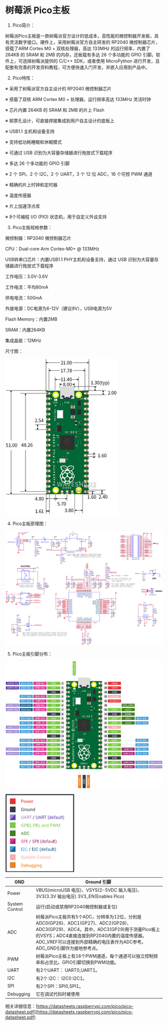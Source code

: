 # 树莓派 Pico主板

1. Pico简介：

树莓派Pico主板是一款树莓派官方设计的低成本，高性能的微控制器开发板，具有灵活数字接口。硬件上，采用树莓派官方自主研发的
RP2040 微控制器芯片，搭载了ARM Cortex M0 + 双核处理器，高达 133MHz
的运行频率，内置了 264KB 的 SRAM 和 2MB 的内存，还板载有多达 26
个多功能的 GPIO 引脚。软件上，可选择树莓派提供的 C/C++ SDK，或者使用
MicroPython
进行开发，且配套有完善的开发资料教程，可方便快速入门开发，并嵌入应用到产品中。

2. Pico特性：

※ 采用了树莓派官方自主设计的 RP2040 微控制器芯片

※ 搭载了双核 ARM Cortex M0 + 处理器，运行频率高达 133MHz 灵活时钟

※ 芯片内置 264KB 的 SRAM 和 2MB 的片上 Flash

※ 邮票孔设计，可直接焊接集成到用户自主设计的底板上

※ USB1.1 主机和设备支持

※ 支持低功耗睡眠和休眠模式

※ 可通过 USB 识别为大容量存储器进行拖放式下载程序

※ 多达 26 个多功能的 GPIO 引脚

※ 2 个 SPI，2 个 I2C，2 个 UART，3 个 12 位 ADC，16 个可控 PWM 通道

※ 精确的片上时钟和定时器

※ 温度传感器

※ 片上加速浮点库

※ 8个可编程 I/O (PIO) 状态机，用于自定义外设支持

3.  Pico主板规格参数：

微控制器：RP2040 微控制器芯片

CPU：Dual-core Arm Cortex-M0+ @ 133MHz

USB转串口芯片：内置USB1.1 PHY主机和设备支持，通过 USB     识别为大容量存储器进行拖放式下载程序

工作电压：3.0V-3.6V

工作电流：平均80mA

供电电流：500mA

外接电源：DC电源为6-12V（建议9V），USB电源为5V

Flash Memory：内置2MB

SRAM：内置264KB

集成晶振：12MHz

尺寸图：

![](media/38af7a27f3b12adccce407f568f51c92.png)

4.  Pico主板原理图：

![](media/b327f750b39a3ed2db1c3e127edf12d8.png)

5.  Pico主板引脚分布：

![](media/59e9b06497ffd329cbc61ed5d17d9a83.png)

![](media/326433c17fd5dbaa51c01a9a88cb8706.png)

|GND|Ground 引脚|
|-|-|
|Power|VBUS(microUSB 电压)、VSYS(2-5VDC 输入电压)、3V3(3.3V 输出电压) 3V3_EN(Enables Pico)|
|System Control|运行(启动或禁用RP2040微控制器或复位)|
|ADC|树莓派Pico主板共有5个ADC，分辨率为12位，分别是ADC0(GP26)、ADC1(GP27)、ADC2(GP28)、ADC3(GP29)、ADC4。其中，ADC3(GP29)用于测量Pico板上的VSYS；ADC4直接连接到RP2040内置的温度传感器。ADC_VREF可以连接到外部精确的电压表作为ADC参考。ADC_GND引脚作为接地参考点。|
|PWM|树莓派Pico主板上有16个PWM通道，每个通道可以独立控制频率和占空比。GPIO引脚切换到PWM功能。|
|UART|有2个UART： UART0,UART1。|
|I2C|有2个 I2C： I2C0 I2C1。|
|SPI|有2个SPI：SPI0,SPI1。|
|Debugging|它在调试代码时被使用|

相关详细信息：[https://datasheets.raspberrypi.com/pico/pico-datasheet.pdf](https://datasheets.raspberrypi.com/pico/pico-datasheet.pdf)




